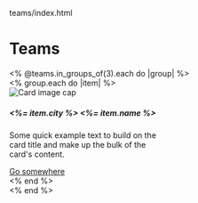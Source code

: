 teams/index.html

<h1 class="display-3">Teams</h1>
  <% @teams.in_groups_of(3).each do |group| %>
    <div class="row">
        <% group.each do |item| %>
            <div class="col-sm mb-5">
                <div class="card" style="width: 18rem;">
                    <img class="card-img-top" src="<%= item.img %>" alt="Card image cap">
                    <div class="card-body">
                        <h5 class="card-title"><%= item.city %> <%= item.name %></h5>
                        <p class="card-text">Some quick example text to build on the card title and make up the bulk of the card's content.</p>
                        <a href="#" class="btn btn-primary">Go somewhere</a>
                    </div>
                </div>
            </div>
        <% end %>
    </div>
  <% end %>
